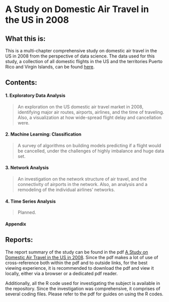 # A Study on Domestic Air Travel in the US in 2008

## What this is:

This is a multi-chapter comprehensive study on domestic air travel in the US in 2008 from the perspective of data science. The data used for this study, a collection of all domestic flights in the US and the territories Puerto Rico and Virgin Islands, can be found [here](http://stat-computing.org/dataexpo/2009/the-data.html).

## Contents:

#### 1. Exploratory Data Analysis
> An exploration on the US domestic air travel market in 2008, identifying major air routes, airports, airlines, and the time of traveling. Also, a visualization at how wide-spread flight delay and cancellation were.
#### 2. Machine Learning: Classification
> A survey of algorithms on building models predicting if a flight would be cancelled, under the challenges of highly imbalance and huge data set.
#### 3. Network Analysis
> An investigation on the network structure of air travel, and the connectivity of airports in the network. Also, an analysis and a remodeling of the individual airlines’ networks.
#### 4. Time Series Analysis
> Planned.
#### Appendix


## Reports:

The report summary of the study can be found in the pdf [A Study on Domestic Air Travel in the US in 2008](https://github.com/thn003/US.air.travel.2008/blob/master/A%20Study%20on%20Domestic%20Air%20Travel%20in%20the%20US%20in%202008.pdf). Since the pdf makes a lot of use of cross-reference both within the pdf and to outside links, for the best viewing experience, it is recommended to download the pdf and view it locally, either via a browser or a dedicated pdf reader.

Additionally, all the R code used for investigating the subject is available in the repository. Since the investigation was comprehensive, it comprises of several coding files. Please refer to the pdf for guides on using the R codes.
